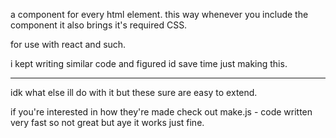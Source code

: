 a component for every html element. this way whenever you include the component it also brings it's required CSS.

for use with react and such.

i kept writing similar code and figured id save time just making this. 

---

idk what else ill do with it but these sure are easy to extend. 

if you're interested in how they're made check out make.js - code written very fast so not great but aye it works just fine.